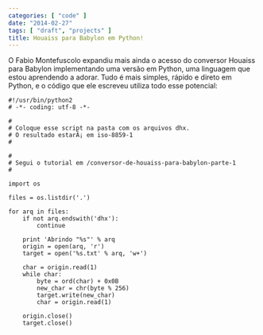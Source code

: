 ```yaml
---
categories: [ "code" ]
date: "2014-02-27"
tags: [ "draft", "projects" ]
title: Houaiss para Babylon em Python!
---
```

O Fabio Montefuscolo expandiu mais ainda o acesso do conversor Houaiss para Babylon implementando uma versão em Python, uma linguagem que estou aprendendo a adorar. Tudo é mais simples, rápido e direto em Python, e o código que ele escreveu utiliza todo esse potencial:

    #!/usr/bin/python2
    # -*- coding: utf-8 -*-
    
    #
    # Coloque esse script na pasta com os arquivos dhx.
    # O resultado estarÃ¡ em iso-8859-1
    #
    
    #
    # Segui o tutorial em /conversor-de-houaiss-para-babylon-parte-1
    #
    
    import os
    
    files = os.listdir('.')
    
    for arq in files:
        if not arq.endswith('dhx'):
            continue
    
        print 'Abrindo "%s"' % arq
        origin = open(arq, 'r')
        target = open('%s.txt' % arq, 'w+')
    
        char = origin.read(1)
        while char:
            byte = ord(char) + 0x0B
            new_char = chr(byte % 256)
            target.write(new_char)
            char = origin.read(1)
    
        origin.close()
        target.close()
    

